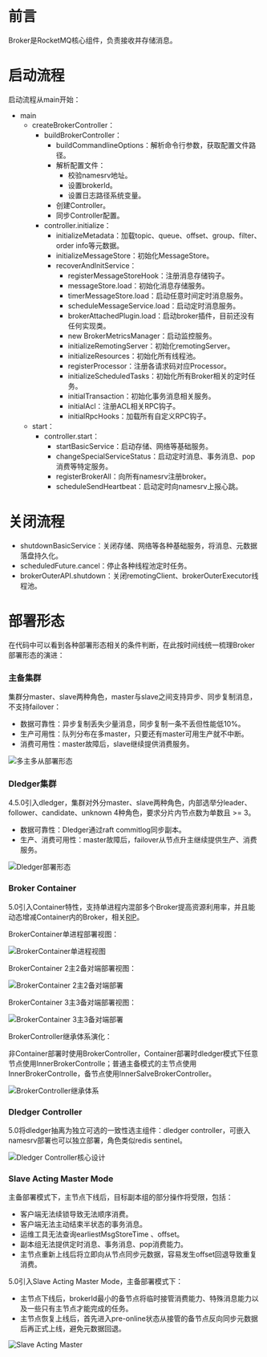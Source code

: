 # 前言

Broker是RocketMQ核心组件，负责接收并存储消息。

# 启动流程

启动流程从main开始：

- main
  - createBrokerController：
    - buildBrokerController：
      - buildCommandlineOptions：解析命令行参数，获取配置文件路径。
      - 解析配置文件：
        - 校验namesrv地址。
        - 设置brokerId。
        - 设置日志路径系统变量。
      - 创建Controller。
      - 同步Controller配置。
    - controller.initialize：
      - initializeMetadata：加载topic、queue、offset、group、filter、order info等元数据。
      - initializeMessageStore：初始化MessageStore。
      - recoverAndInitService：
        - registerMessageStoreHook：注册消息存储钩子。
        - messageStore.load：初始化消息存储服务。
        - timerMessageStore.load：启动任意时间定时消息服务。
        - scheduleMessageService.load：启动定时消息服务。
        - brokerAttachedPlugin.load：启动broker插件，目前还没有任何实现类。
        - new BrokerMetricsManager：启动监控服务。
        - initializeRemotingServer：初始化remotingServer。
        - initializeResources：初始化所有线程池。
        - registerProcessor：注册各请求码对应Processor。
        - initializeScheduledTasks：初始化所有Broker相关的定时任务。
        - initialTransaction：初始化事务消息相关服务。
        - initialAcl：注册ACL相关RPC钩子。
        - initialRpcHooks：加载所有自定义RPC钩子。
  - start：
    - controller.start：
      - startBasicService：启动存储、网络等基础服务。
      - changeSpecialServiceStatus：启动定时消息、事务消息、pop消费等特定服务。
      - registerBrokerAll：向所有namesrv注册broker。
      - scheduleSendHeartbeat：启动定时向namesrv上报心跳。

# 关闭流程
- shutdownBasicService：关闭存储、网络等各种基础服务，将消息、元数据落盘持久化。
- scheduledFuture.cancel：停止各种线程池定时任务。
- brokerOuterAPI.shutdown：关闭remotingClient、brokerOuterExecutor线程池。

# 部署形态
在代码中可以看到各种部署形态相关的条件判断，在此按时间线统一梳理Broker部署形态的演进：

### 主备集群
集群分master、slave两种角色，master与slave之间支持异步、同步复制消息，不支持failover：
- 数据可靠性：异步复制丢失少量消息，同步复制一条不丢但性能低10%。
- 生产可用性：队列分布在多master，只要还有master可用生产就不中断。
- 消费可用性：master故障后，slave继续提供消费服务。

![多主多从部署形态](https://camo.githubusercontent.com/35ff50a089ea9e56682722001509550e0a165afa658052553698c841a09743ee/68747470733a2f2f73342e617831782e636f6d2f323032322f30312f32362f374c756f7a642e706e67)

### Dledger集群

4.5.0引入dledger，集群对外分master、slave两种角色，内部选举分leader、follower、candidate、unknown 4种角色，要求分片内节点数为单数且 >= 3。

- 数据可靠性：Dledger通过raft commitlog同步副本。
- 生产、消费可用性：master故障后，failover从节点升主继续提供生产、消费服务。

![Dledger部署形态](https://camo.githubusercontent.com/79f573e987efff4eae45a9f3d21727f9125fd9cd062c85b93d2e03a3d260f550/68747470733a2f2f73342e617831782e636f6d2f323032322f30312f32362f374c4b736b382e706e67)

### Broker Container

5.0引入Container特性，支持单进程内混部多个Broker提高资源利用率，并且能动态增减Container内的Broker，相关[RIP](https://github.com/apache/rocketmq/wiki/RIP-31-Support-RocketMQ-BrokerContainer)。

BrokerContainer单进程部署视图：

![BrokerContainer单进程视图](https://camo.githubusercontent.com/700669e86ad6b638a1eab30024e80505bcfe0ebbe016f04c079e5654eed99d64/68747470733a2f2f73342e617831782e636f6d2f323032322f30312f32362f374c4d5a48502e706e67)

BrokerContainer 2主2备对端部署视图：

![BrokerContainer 2主2备对端部署](https://camo.githubusercontent.com/58314a991f867f0a88a17c6db0e0ca2034e15184bb5a353f464d66156fb468b2/68747470733a2f2f73342e617831782e636f6d2f323032322f30312f32362f374c516935542e706e67)

BrokerContainer 3主3备对端部署视图：

![BrokerContainer 3主3备对端部署](https://camo.githubusercontent.com/fc0365b6e81c12aeb4f6b19ccc342563057eee4aafbba99d0d7d7045e299a247/68747470733a2f2f73342e617831782e636f6d2f323032322f30312f32362f374c514d61362e706e67)

BrokerController继承体系演化：

非Container部署时使用BrokerController，Container部署时dledger模式下任意节点使用InnerBrokerControlle；普通主备模式的主节点使用InnerBrokerControlle，备节点使用InnerSalveBrokerController。

![BrokerController继承体系](https://camo.githubusercontent.com/d6ef64c941af591af49b75528f0b7ce7c02d9aa88c8ea46bb73fec3ecaac66ab/68747470733a2f2f73342e617831782e636f6d2f323032322f30312f32362f374c513347442e706e67)

### Dledger Controller

5.0将dledger抽离为独立可选的一致性选主组件：dledger controller，可嵌入namesrv部署也可以独立部署，角色类似redis sentinel。

![Dledger Controller核心设计](https://camo.githubusercontent.com/0f892ca6926f1f6eebb0807412e8b504948432f076b93e782438db244ee01956/68747470733a2f2f73312e617831782e636f6d2f323032322f30372f30312f6a51703265312e706e67)

### Slave Acting Master Mode

主备部署模式下，主节点下线后，目标副本组的部分操作将受限，包括：

- 客户端无法续锁导致无法顺序消费。
- 客户端无法主动结束半状态的事务消息。
- 运维工具无法查询earliestMsgStoreTime 、offset。
- 副本组无法提供定时消息、事务消息、pop消费能力。
- 主节点重新上线后将立即向从节点同步元数据，容易发生offset回退导致重复消费。

5.0引入Slave Acting Master Mode，主备部署模式下：

- 主节点下线后，brokerId最小的备节点将临时接管消费能力、特殊消息能力以及一些只有主节点才能完成的任务。
- 主节点恢复上线后，首先进入pre-online状态从接管的备节点反向同步元数据后再正式上线，避免元数据回退。

![Slave Acting Master](https://camo.githubusercontent.com/200847573b7dd275f91236daaf2bf092aa065c728bde7cf79965a20dd3fefc26/68747470733a2f2f73342e617831782e636f6d2f323032322f30322f30352f486e576744782e706e67)
